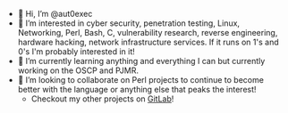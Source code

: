 - 👋 Hi, I’m @aut0exec
- 👀 I’m interested in cyber security, penetration testing, Linux, Networking, Perl, Bash, C, vulnerability research, reverse engineering, hardware hacking, network infrastructure services. If it runs on 1's and 0's I'm probably interested in it! 
- 🌱 I’m currently learning anything and everything I can but currently working on the OSCP and PJMR.
- 💞️ I’m looking to collaborate on Perl projects to continue to become better with the language or anything else that peaks the interest!
  - Checkout my other projects on [GitLab](https://gitlab.com/aut0exec)!
<!---
aut0exec/aut0exec is a ✨ special ✨ repository because its `README.md` (this file) appears on your GitHub profile.
You can click the Preview link to take a look at your changes.
--->
